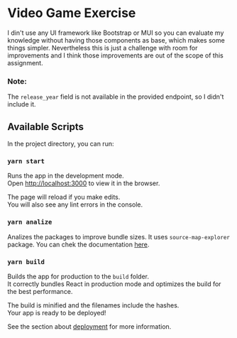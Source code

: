 # Video Game Exercise

I din't use any UI framework like Bootstrap or MUI so you can evaluate my knowledge without having those components as base, which makes some things simpler. Nevertheless this is just a challenge with room for improvements and I think those improvements are out of the scope of this assignment.

### **Note**:

The `release_year` field is not available in the provided endpoint, so I didn't include it.

## Available Scripts

In the project directory, you can run:

### `yarn start`

Runs the app in the development mode.\
Open [http://localhost:3000](http://localhost:3000) to view it in the browser.

The page will reload if you make edits.\
You will also see any lint errors in the console.

### `yarn analize`

Analizes the packages to improve bundle sizes. It uses `source-map-explorer` package. You can chek the documentation [here](https://github.com/danvk/source-map-explorer#readme).

### `yarn build`

Builds the app for production to the `build` folder.\
It correctly bundles React in production mode and optimizes the build for the best performance.

The build is minified and the filenames include the hashes.\
Your app is ready to be deployed!

See the section about [deployment](https://facebook.github.io/create-react-app/docs/deployment) for more information.

